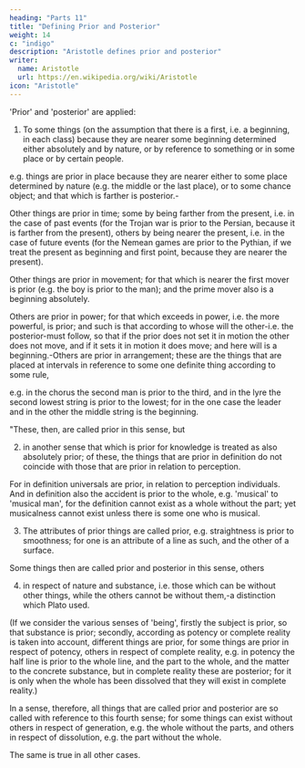 ```yaml
---
heading: "Parts 11"
title: "Defining Prior and Posterior"
weight: 14
c: "indigo"
description: "Aristotle defines prior and posterior"
writer:
  name: Aristotle 
  url: https://en.wikipedia.org/wiki/Aristotle
icon: "Aristotle"
---
```




'Prior' and 'posterior' are applied:

1. To some things (on the assumption that there is a first, i.e. a beginning, in each class) because they are nearer some beginning determined either absolutely and by nature, or by reference to something or in some place or by certain people.

e.g. things are prior in place because they are nearer either to some place determined by nature (e.g. the middle or the last place), or to some chance object; and that which is farther is posterior.-

Other things are prior in time; some by being farther from the present, i.e. in the case of past events (for the Trojan war is prior to the Persian, because it is farther from the present), others by being nearer the present, i.e. in the case of future events (for the Nemean games are prior to the Pythian, if we treat the present as beginning and first point, because they are nearer the present).

Other things are prior in movement; for that which is nearer the first mover is prior (e.g. the boy is prior to the man); and the prime mover also is a beginning absolutely.

Others are prior in power; for that which exceeds in power, i.e. the more powerful, is prior; and such is that according to whose will the other-i.e. the posterior-must follow, so that if the prior does not set it in motion the other does not move, and if it sets it in motion it does move; and here will is a beginning.-Others are prior in arrangement; these are the things that are placed at intervals in reference to some one definite thing according to some rule, 

e.g. in the chorus the second man is prior to the third, and in the lyre the second lowest string is prior to the lowest; for in the one case the leader and in the other the middle string is the beginning.

"These, then, are called prior in this sense, but

2. in another sense that which is prior for knowledge is treated as also absolutely prior; of these, the things that are prior in definition do not coincide with those that are prior in relation to perception. 

For in definition universals are prior, in relation to perception individuals. And in definition also the accident is prior to the whole, e.g. 'musical' to 'musical man', for the definition cannot exist as a whole without the part; yet musicalness cannot exist unless there is some one who is musical.

3. The attributes of prior things are called prior, e.g. straightness is prior to smoothness; for one is an attribute of a line as such, and the other of a surface.

Some things then are called prior and posterior in this sense, others 

4. in respect of nature and substance, i.e. those which can be without other things, while the others cannot be without them,-a distinction which Plato used. 

(If we consider the various senses of 'being', firstly the subject is prior, so that substance is prior; secondly, according as potency or complete reality is taken into account, different things are prior, for some things are prior in respect of potency, others in respect of complete reality, e.g. in potency the half line is prior to the whole line, and the part to the whole, and the matter to the concrete substance, but in complete reality these are posterior; for it is only when the whole has been dissolved that they will exist in complete reality.) 

In a sense, therefore, all things that are called prior and posterior are so called with reference to this fourth sense; for some things can exist without others in respect of generation, e.g. the whole without the parts, and others in respect of dissolution, e.g. the part without the whole.

The same is true in all other cases.
